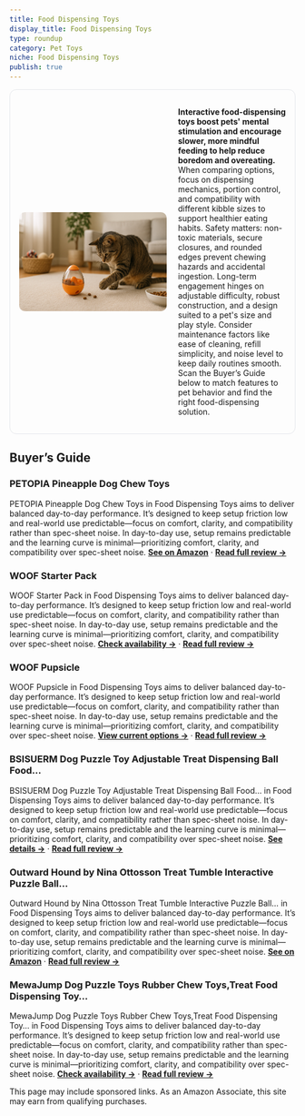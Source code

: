 ```yaml
---
title: Food Dispensing Toys
display_title: Food Dispensing Toys
type: roundup
category: Pet Toys
niche: Food Dispensing Toys
publish: true
---
```


<section class="hero-split" style="width:100%;box-sizing:border-box;border:1px solid #e5e7eb;border-radius:12px;padding:16px;display:grid;grid-template-columns:minmax(260px,40%) 1fr;gap:20px;align-items:center;"><figure style="margin:0;"><img src="/hero/roundups/pet-toys/food-dispensing-toys.webp" alt="" style="width:100%;height:auto;display:block;border-radius:10px;"/></figure><div class="hero-copy" style="min-width:0;"><p><strong>Interactive food-dispensing toys boost pets' mental stimulation and encourage slower, more mindful feeding to help reduce boredom and overeating.</strong> When comparing options, focus on dispensing mechanics, portion control, and compatibility with different kibble sizes to support healthier eating habits. Safety matters: non-toxic materials, secure closures, and rounded edges prevent chewing hazards and accidental ingestion. Long-term engagement hinges on adjustable difficulty, robust construction, and a design suited to a pet's size and play style. Consider maintenance factors like ease of cleaning, refill simplicity, and noise level to keep daily routines smooth. Scan the Buyer’s Guide below to match features to pet behavior and find the right food-dispensing solution.</p></div></section>

<h2>Buyer’s Guide</h2>
<h3>PETOPIA Pineapple Dog Chew Toys</h3>
<p>PETOPIA Pineapple Dog Chew Toys in Food Dispensing Toys aims to deliver balanced day-to-day performance. It’s designed to keep setup friction low and real-world use predictable&mdash;focus on comfort, clarity, and compatibility rather than spec-sheet noise. In day-to-day use, setup remains predictable and the learning curve is minimal&mdash;prioritizing comfort, clarity, and compatibility over spec-sheet noise. <a href="https://amzn.to/4pWcF7j" target="_blank" rel="nofollow sponsored noopener noopener" target="_blank"><strong>See on Amazon</strong></a> · <a href="/reviews/petopia-pineapple-dog-chew-toys-indestructible-for-large-aggressive-chewers/"><strong>Read full review &rarr;</strong></a></p>
<h3>WOOF Starter Pack</h3>
<p>WOOF Starter Pack in Food Dispensing Toys aims to deliver balanced day-to-day performance. It’s designed to keep setup friction low and real-world use predictable&mdash;focus on comfort, clarity, and compatibility rather than spec-sheet noise. In day-to-day use, setup remains predictable and the learning curve is minimal&mdash;prioritizing comfort, clarity, and compatibility over spec-sheet noise. <a href="https://amzn.to/3KsZmex" target="_blank" rel="nofollow sponsored noopener noopener" target="_blank"><strong>Check availability &rarr;</strong></a> · <a href="/reviews/woof-starter-pack-interactive-dog-toys-for-boredom-dog-treat-molds-sili-f787daec/"><strong>Read full review &rarr;</strong></a></p>
<h3>WOOF Pupsicle</h3>
<p>WOOF Pupsicle in Food Dispensing Toys aims to deliver balanced day-to-day performance. It’s designed to keep setup friction low and real-world use predictable&mdash;focus on comfort, clarity, and compatibility rather than spec-sheet noise. In day-to-day use, setup remains predictable and the learning curve is minimal&mdash;prioritizing comfort, clarity, and compatibility over spec-sheet noise. <a href="https://amzn.to/3WnweI4" target="_blank" rel="nofollow sponsored noopener noopener" target="_blank"><strong>View current options &rarr;</strong></a> · <a href="/reviews/woof-pupsicle-long-lasting-interactive-dog-toy-to-keep-your-pup-busy-an-80ba0e3f/"><strong>Read full review &rarr;</strong></a></p>
<h3>BSISUERM Dog Puzzle Toy Adjustable Treat Dispensing Ball Food…</h3>
<p>BSISUERM Dog Puzzle Toy Adjustable Treat Dispensing Ball Food… in Food Dispensing Toys aims to deliver balanced day-to-day performance. It’s designed to keep setup friction low and real-world use predictable&mdash;focus on comfort, clarity, and compatibility rather than spec-sheet noise. In day-to-day use, setup remains predictable and the learning curve is minimal&mdash;prioritizing comfort, clarity, and compatibility over spec-sheet noise. <a href="https://amzn.to/3WnwgQc" target="_blank" rel="nofollow sponsored noopener noopener" target="_blank"><strong>See details &rarr;</strong></a> · <a href="/reviews/bsisuerm-dog-puzzle-toy-adjustable-treat-dispensing-ball-food-dispenser-e9b2b7fb/"><strong>Read full review &rarr;</strong></a></p>
<h3>Outward Hound by Nina Ottosson Treat Tumble Interactive Puzzle Ball…</h3>
<p>Outward Hound by Nina Ottosson Treat Tumble Interactive Puzzle Ball… in Food Dispensing Toys aims to deliver balanced day-to-day performance. It’s designed to keep setup friction low and real-world use predictable&mdash;focus on comfort, clarity, and compatibility rather than spec-sheet noise. In day-to-day use, setup remains predictable and the learning curve is minimal&mdash;prioritizing comfort, clarity, and compatibility over spec-sheet noise. <a href="https://amzn.to/3VSEbF0" target="_blank" rel="nofollow sponsored noopener noopener" target="_blank"><strong>See on Amazon</strong></a> · <a href="/reviews/outward-hound-by-nina-ottosson-treat-tumble-interactive-puzzle-ball-dog-55ba85d2/"><strong>Read full review &rarr;</strong></a></p>
<h3>MewaJump Dog Puzzle Toys Rubber Chew Toys,Treat Food Dispensing Toy…</h3>
<p>MewaJump Dog Puzzle Toys Rubber Chew Toys,Treat Food Dispensing Toy… in Food Dispensing Toys aims to deliver balanced day-to-day performance. It’s designed to keep setup friction low and real-world use predictable&mdash;focus on comfort, clarity, and compatibility rather than spec-sheet noise. In day-to-day use, setup remains predictable and the learning curve is minimal&mdash;prioritizing comfort, clarity, and compatibility over spec-sheet noise. <a href="https://amzn.to/4gUqsqR" target="_blank" rel="nofollow sponsored noopener noopener" target="_blank"><strong>Check availability &rarr;</strong></a> · <a href="/reviews/mewajump-dog-puzzle-toys-rubber-chew-toys-treat-food-dispensing-toy-for-b7fb55f3/"><strong>Read full review &rarr;</strong></a></p>
<aside class="disclosure">This page may include sponsored links. As an Amazon Associate, this site may earn from qualifying purchases.</aside>
